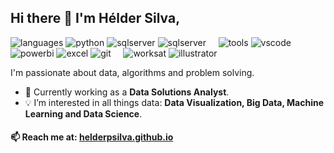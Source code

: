 ## Hi there 👋 I'm Hélder Silva,

![languages](https://img.shields.io/static/v1?label=&message=languages:&color=555&style=flat-square)
![python](https://img.shields.io/static/v1?logo=python&label=&message=Python&color=111&logoColor=AAA&style=flat-square)
![sqlserver](https://img.shields.io/static/v1?logo=microsoftsqlserver&label=&message=SQLServer&color=111&logoColor=AAA&style=flat-square)
![sqlserver](https://img.shields.io/static/v1?logo=postgresql&label=&message=PostgreSQL&color=111&logoColor=AAA&style=flat-square)
&nbsp;&nbsp;&nbsp;
![tools](https://img.shields.io/static/v1?label=&message=tools:&color=555&style=flat-square)
![vscode](https://img.shields.io/static/v1?logo=visualstudiocode&label=&message=VSCode&color=111&logoColor=AAA&style=flat-square)
![powerbi](https://img.shields.io/static/v1?logo=powerbi&label=&message=PowerBI&color=111&logoColor=AAA&style=flat-square)
![excel](https://img.shields.io/static/v1?logo=microsoftexcel&label=&message=Excel&color=111&logoColor=AAA&style=flat-square)
![git](https://img.shields.io/static/v1?logo=git&label=&message=Git&color=111&logoColor=AAA&style=flat-square)
&nbsp;&nbsp;&nbsp;
![worksat](https://img.shields.io/static/v1?label=&message=other:&color=555&style=flat-square)
![illustrator](https://img.shields.io/static/v1?logo=adobeillustrator&label=&message=Illustrator&color=111&logoColor=AAA&style=flat-square)

I'm passionate about data, algorithms and problem solving.

- 💼 Currently working as a **Data Solutions Analyst**.
- 💡 I’m interested in all things data: **Data Visualization, Big Data, Machine Learning and Data Science**.

#### 📫 Reach me at: [helderpsilva.github.io](https://helderpsilva.github.io)


<!---
helderpsilva/helderpsilva is a ✨ special ✨ repository because its `README.md` (this file) appears on your GitHub profile.
You can click the Preview link to take a look at your changes.
--->
